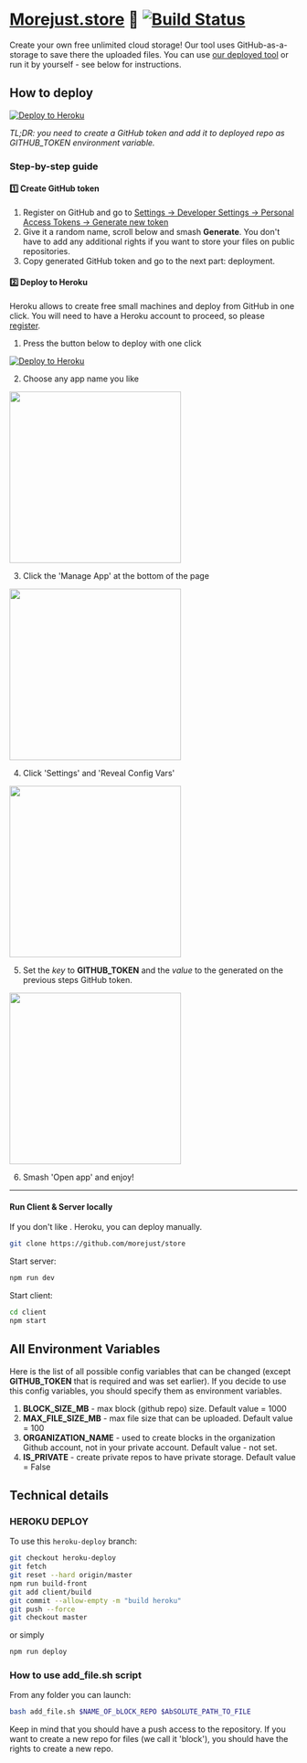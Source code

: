 # [Morejust.store](https://morejust.store) :briefcase: [![Build Status](https://travis-ci.org/morejust/store.svg?branch=master)](https://travis-ci.org/morejust/store)
Create your own free unlimited cloud storage! Our tool uses GitHub-as-a-storage to save there the uploaded files. You can use [our deployed tool](https://morejust.store) or run it by yourself - see below for instructions.

## How to deploy

[![Deploy to Heroku](https://www.herokucdn.com/deploy/button.svg)](https://heroku.com/deploy?template=https://github.com/morejust/store/tree/heroku-deploy)

*TL;DR: you need to create a GitHub token and add it to deployed repo as GITHUB_TOKEN environment variable.* 


### Step-by-step guide

#### :one: Create GitHub token
1. Register on GitHub and go to [Settings -> Developer Settings -> Personal Access Tokens -> Generate new token](https://github.com/settings/tokens/new)
2. Give it a random name, scroll below and smash **Generate**. You don't have to add any additional rights if you want to store your files on public repositories.
3. Copy generated GitHub token and go to the next part: deployment.

#### :two: Deploy to Heroku

Heroku allows to create free small machines and deploy from GitHub in one click. You will need to have a Heroku account to proceed, so please [register](https://signup.heroku.com/login).

1. Press the button below to deploy with one click

[![Deploy to Heroku](https://www.herokucdn.com/deploy/button.svg)](https://heroku.com/deploy?template=https://github.com/morejust/store/tree/heroku-deploy)

2. Choose any app name you like
<img src="https://raw.githubusercontent.com/morejust/b1/42a511ba90df5a626ea96e6cf6c57110/Create-heroku.png" height="300">

3. Click the 'Manage App' at the bottom of the page
<img src="https://raw.githubusercontent.com/morejust/b1/7790f98de2a92ee21760a1a6d12c7245/Screenshot 2018-12-26 at 01.41.08.png" height="300">

4. Click 'Settings' and 'Reveal Config Vars'
<img src="https://raw.githubusercontent.com/morejust/b1/b356163d4f0641d78f5774ff7a690481/Screenshot 2018-12-26 at 01.45.17.png" height="300">

5. Set the *key* to **GITHUB_TOKEN** and the *value* to the generated on the previous steps GitHub token.

<img src="https://raw.githubusercontent.com/morejust/b1/c6452fd43adee07505a006a5c4b3bfcb/Screenshot%202018-12-26%20at%2002.20.27.png" height="300">

6. Smash 'Open app' and enjoy!

---

#### Run Client & Server locally

If you don't like . Heroku, you can deploy manually. 

``` bash
git clone https://github.com/morejust/store
```

Start server:
``` bash
npm run dev
```

Start client:
``` bash
cd client
npm start
```

## All Environment Variables

Here is the list of all possible config variables that can be changed (except **GITHUB_TOKEN** that is required and was set earlier). If you decide to use this config variables, you should specify them as environment variables.

1. **BLOCK_SIZE_MB** - max block (github repo) size. Default value = 1000
2. **MAX_FILE_SIZE_MB** - max file size that can be uploaded. Default value = 100
3. **ORGANIZATION_NAME** - used to create blocks in the organization Github account, not in your private account. Default value - not set.
4. **IS_PRIVATE** - create private repos to have private storage. Default value = False

## Technical details

### HEROKU DEPLOY

To use this `heroku-deploy` branch:

```bash
git checkout heroku-deploy
git fetch
git reset --hard origin/master
npm run build-front
git add client/build
git commit --allow-empty -m "build heroku"
git push --force
git checkout master
```

or simply

```bash
npm run deploy
```

### How to use add_file.sh script

From any folder you can launch:

``` bash
bash add_file.sh $NAME_OF_bLOCK_REPO $AbSOLUTE_PATH_TO_FILE
```

Keep in mind that you should have a push access to the repository. If you want to create a new repo for files (we call it 'block'), you should have the rights to create a new repo.

